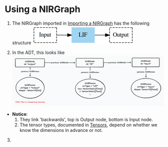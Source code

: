 # Using a NIRGraph

1. The NIRGraph imported in [Importing a NIRGraph](import.md) has the following structure
   ![LIF NIR Graph visualisation](img/lif.png "LIF NIR Graph visualisation")

2. In the ADT, this looks like
 ![LIF NIR Graph Scala ADT](img/lif-adt.png)
 - **Notice**:
   1. They link 'backwards', top is Output node, bottom is Input node.
   2. The tensor types, documented in [Tensors](tensors.md), depend on whether we know the dimensions in advance or not.

3.
